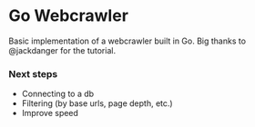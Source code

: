 # Go Webcrawler

Basic implementation of a webcrawler built in Go. Big thanks to @jackdanger for the tutorial.

### Next steps
 - Connecting to a db
 - Filtering (by base urls, page depth, etc.)
 - Improve speed
